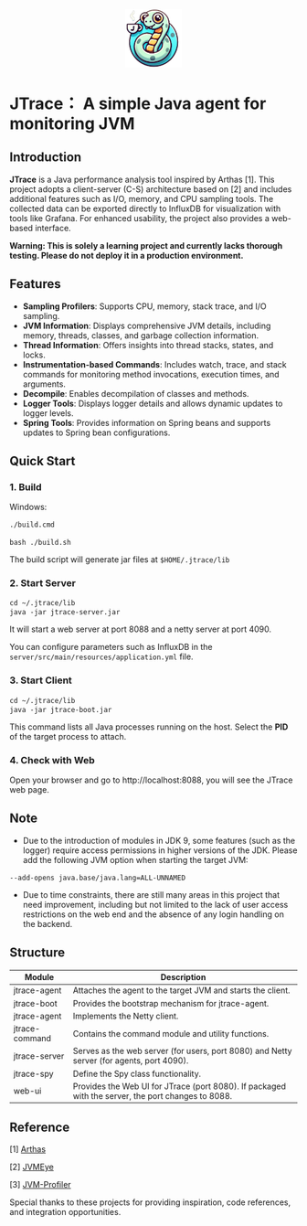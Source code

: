 <div style="text-align: center;">
  <img src="static/logo.png" width="20%"  />
</div>

# JTrace： A simple  Java agent for monitoring JVM

## Introduction

**JTrace** is a Java performance analysis tool inspired by Arthas [1]. This project adopts a client-server (C-S)
architecture based on [2] and includes additional features such as I/O, memory, and CPU sampling tools. The collected
data can be exported directly to InfluxDB for visualization with tools like Grafana. For enhanced usability, the project
also provides a web-based interface.

**Warning: This is solely a learning project and currently lacks thorough testing. Please do not deploy it in a
production environment.**

## Features

- **Sampling Profilers**: Supports CPU, memory, stack trace, and I/O sampling.
- **JVM Information**: Displays comprehensive JVM details, including memory, threads, classes, and garbage collection
  information.
- **Thread Information**: Offers insights into thread stacks, states, and locks.
- **Instrumentation-based Commands**: Includes watch, trace, and stack commands for monitoring method invocations,
  execution times, and arguments.
- **Decompile**: Enables decompilation of classes and methods.
- **Logger Tools**: Displays logger details and allows dynamic updates to logger levels.
- **Spring Tools**: Provides information on Spring beans and supports updates to Spring bean configurations.

## Quick Start

### 1. Build

Windows:

```cmd
./build.cmd
```

```shell
bash ./build.sh
```

The build script will generate jar files at ```$HOME/.jtrace/lib```

### 2. Start Server

```shell
cd ~/.jtrace/lib
java -jar jtrace-server.jar
```

It will start a web server at port 8088 and a netty server at port 4090.

You can configure parameters such as InfluxDB in the ```server/src/main/resources/application.yml``` file.

### 3. Start Client

```shell
cd ~/.jtrace/lib
java -jar jtrace-boot.jar
```

This command lists all Java processes running on the host. Select the **PID** of the target process to attach.

### 4. Check with Web

Open your browser and go to http://localhost:8088, you will see the JTrace web page.

## Note

- Due to the introduction of modules in JDK 9, some features (such as the logger) require access permissions in higher
  versions of the JDK. Please add the following JVM option when starting the target JVM:

```
--add-opens java.base/java.lang=ALL-UNNAMED
```

- Due to time constraints, there are still many areas in this project that need improvement, including but not limited
  to the lack of user access restrictions on the web end and the absence of any login handling on the backend.

## Structure

| Module         | Description                                                                                        |
|----------------|----------------------------------------------------------------------------------------------------|
| jtrace-agent   | Attaches the agent to the target JVM and starts the client.                                        |
| jtrace-boot    | Provides the bootstrap mechanism for jtrace-agent.                                                 |
| jtrace-agent   | Implements the Netty client.                                                                       |
| jtrace-command | Contains the command module and utility functions.                                                 |
| jtrace-server  | Serves as the web server (for users, port 8080) and Netty server (for agents, port 4090).          |
| jtrace-spy     | Define the Spy class functionality.                                                                |
| web-ui         | Provides the Web UI for JTrace (port 8080). If packaged with the server, the port changes to 8088. |

## Reference

[1] [Arthas](https://github.com/alibaba/arthas)

[2] [JVMEye](https://github.com/gy4j/JvmEye)

[3] [JVM-Profiler](https://github.com/uber-common/jvm-profiler)

Special thanks to these projects for providing inspiration, code references, and integration opportunities.





